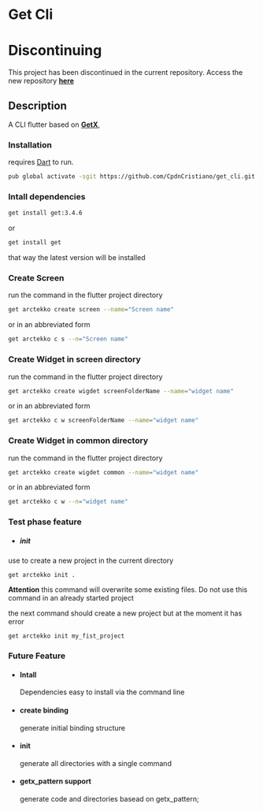 # Get Cli

# Discontinuing
This project has been discontinued in the current repository.
Access the new repository [**here**](https://github.com/jonataslaw/get_cli/)

## Description
A CLI flutter based on [**GetX**](https://pub.dev/packages/get),

### Installation
requires [Dart](https://dart.dev/get-dart) to run.
```sh 
pub global activate -sgit https://github.com/CpdnCristiano/get_cli.git
```

### Intall dependencies
```sh
get install get:3.4.6
```
  or
```sh
get install get
```
 that way the latest version will be installed

### Create Screen
run the command in the flutter project directory
```sh
get arctekko create screen --name="Screen name"
```
or in an abbreviated form
```sh
get arctekko c s --n="Screen name"
```

### Create Widget in screen directory
run the command in the flutter project directory
```sh
get arctekko create wigdet screenFolderName --name="widget name"
```

or in an abbreviated form
```sh
get arctekko c w screenFolderName --name="widget name"
```
### Create Widget in common directory
run the command in the flutter project directory
```sh
get arctekko create wigdet common --name="widget name"
```
or in an abbreviated form
```sh
get arctekko c w --n="widget name"
```

### Test phase feature
* ##### init 
use to create a new project in the current directory
``` 
get arctekko init .
```

**Attention**
this command will overwrite some existing files. Do not use this command in an already started project


the next command should create a new project but at the moment it has error
``` 
get arctekko init my_fist_project
```

### Future Feature
* #### Intall
    Dependencies easy to install via the command line
* #### create binding
    generate initial binding structure
* #### init 
    generate all directories with a single command
* #### getx_pattern support
    generate code and directories basead on getx_pattern;